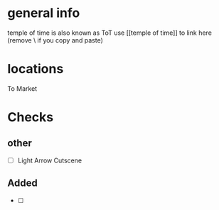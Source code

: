 # general info 
temple of time is also known as ToT use \[\[temple of time]] to link here (remove \\ if you copy and paste)

# locations
To Market
# Checks

## other
- [ ] Light Arrow Cutscene
## Added
- [ ] 